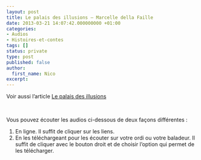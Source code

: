 ```yaml
---
layout: post
title: Le palais des illusions – Marcelle della Faille
date: 2013-03-21 14:07:42.000000000 +01:00
categories:
- Audios
- Histoires-et-contes
tags: []
status: private
type: post
published: false
author:
  first_name: Nico
excerpt:
---
```

<p>Voir aussi l’article <a href="http://hypnodingues.org/bibliographie/1022/">Le palais des illusions</a></p>
<p>&nbsp;</p>
<p>Vous pouvez écouter les audios ci-dessous de deux façons différentes :</p>
<ol>
<li>En ligne. Il suffit de cliquer sur les liens.</li>
<li>En les téléchargeant pour les écouter sur votre ordi ou votre baladeur. Il suffit de cliquer avec le bouton droit et de choisir l’option qui permet de les télécharger.</li>
</ol>
<p>&nbsp;</p>
<div id="out0" style="display: none;">[wpfilebase tag=file id=103 tpl=mp3 /]</div>
<div id="out1" style="display: none;">[wpfilebase tag=file id=109 tpl=mp3 /]</div>
<div id="out2" style="display: none;">[wpfilebase tag=file id=104 tpl=mp3 /]</div>
<div id="out3" style="display: none;">[wpfilebase tag=file id=107 tpl=mp3 /]</div>
<div id="out4" style="display: none;">[wpfilebase tag=file id=116 tpl=mp3 /]</div>
<div id="out5" style="display: none;">[wpfilebase tag=file id=111 tpl=mp3 /]</div>
<div id="out6" style="display: none;">[wpfilebase tag=file id=114 tpl=mp3 /]</div>
<div id="out7" style="display: none;">[wpfilebase tag=file id=113 tpl=mp3 /]</div>
<div id="out8" style="display: none;">[wpfilebase tag=file id=110 tpl=mp3 /]</div>
<div id="out9" style="display: none;">[wpfilebase tag=file id=108 tpl=mp3 /]</div>
<div id="out10" style="display: none;">[wpfilebase tag=file id=112 tpl=mp3 /]</div>
<div id="out11" style="display: none;">[wpfilebase tag=file id=101 tpl=mp3 /]</div>
<div id="out12" style="display: none;">[wpfilebase tag=file id=106 tpl=mp3 /]</div>
<div id="out13" style="display: none;">[wpfilebase tag=file id=115 tpl=mp3 /]</div>
<div id="out14" style="display: none;">[wpfilebase tag=file id=102 tpl=mp3 /]</div>
<div id="out15" style="display: none;">[wpfilebase tag=file id=105 tpl=mp3 /]</div>
<div id="out16" style="display: none;">[wpfilebase tag=file id=100 tpl=mp3 /]</div>
